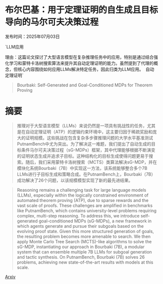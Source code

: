 # 布尔巴基：用于定理证明的自生成且目标导向的马尔可夫决策过程

发布时间：2025年07月03日

`LLM应用

理由：这篇论文探讨了大型语言模型在复杂推理任务中的应用，特别是通过结合强化学习和蒙特卡洛树搜索算法来提升其自动定理证明的能力。虽然提到了代理的概念，但核心内容围绕如何应用LLMs解决特定任务，因此归类为LLM应用。` `自动定理证明`

> Bourbaki: Self-Generated and Goal-Conditioned MDPs for Theorem Proving

# 摘要

> 推理对于大型语言模型（LLMs）来说仍然是一项具有挑战性的任务，尤其是在自动定理证明（ATP）的逻辑约束环境中，这主要归因于稀疏奖励和庞大的证明规模。这些挑战在包含复杂多步骤推理问题的大学水平基准测试PutnamBench中尤为突出。为了解决这一难题，我们提出了自动生成的目标条件马尔可夫决策过程（sG-MDPs）框架，其中代理能够根据不断演变的证明状态生成并追求子目标。这种结构化的目标生成使得问题更易于搜索。随后，我们采用蒙特卡洛树搜索（MCTS）类算法解决sG-MDP，并在模块化系统Bourbaki（7B）中实现这一方法，该系统能够整合多个7B LLMs进行子目标生成和策略合成。在PutnamBench上，Bourbaki（7B）成功解决了26个问题，以该规模模型实现了新的最先进结果。

> Reasoning remains a challenging task for large language models (LLMs), especially within the logically constrained environment of automated theorem proving (ATP), due to sparse rewards and the vast scale of proofs. These challenges are amplified in benchmarks like PutnamBench, which contains university-level problems requiring complex, multi-step reasoning. To address this, we introduce self-generated goal-conditioned MDPs (sG-MDPs), a new framework in which agents generate and pursue their subgoals based on the evolving proof state. Given this more structured generation of goals, the resulting problem becomes more amenable to search. We then apply Monte Carlo Tree Search (MCTS)-like algorithms to solve the sG-MDP, instantiating our approach in Bourbaki (7B), a modular system that can ensemble multiple 7B LLMs for subgoal generation and tactic synthesis. On PutnamBench, Bourbaki (7B) solves 26 problems, achieving new state-of-the-art results with models at this scale.

[Arxiv](https://arxiv.org/abs/2507.02726)